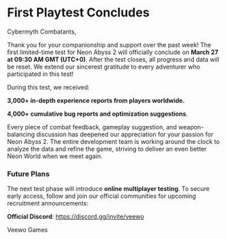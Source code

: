 # **First Playtest Concludes**

Cybermyth Combatants,

Thank you for your companionship and support over the past week! The first limited-time test for Neon Abyss 2 will officially conclude on **March 27 at 09:30 AM GMT (UTC+0)**. After the test closes, all progress and data will be reset. We extend our sincerest gratitude to every adventurer who participated in this test!

During this test, we received:

**3,000+ in-depth experience reports from players worldwide.**

**4,000+ cumulative bug reports and optimization suggestions**.

Every piece of combat feedback, gameplay suggestion, and weapon-balancing discussion has deepened our appreciation for your passion for Neon Abyss 2. The entire development team is working around the clock to analyze the data and refine the game, striving to deliver an even better Neon World when we meet again.

### Future Plans

The next test phase will introduce **online multiplayer testing**. To secure early access, follow and join our official communities for upcoming recruitment announcements:

**Official Discord**: https://discord.gg/invite/veewo

Veewo Games

